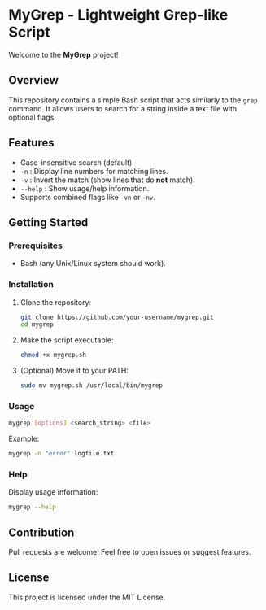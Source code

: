 # MyGrep - Lightweight Grep-like Script

Welcome to the **MyGrep** project!

## Overview
This repository contains a simple Bash script that acts similarly to the `grep` command.
It allows users to search for a string inside a text file with optional flags.

## Features
- Case-insensitive search (default).
- `-n` : Display line numbers for matching lines.
- `-v` : Invert the match (show lines that do **not** match).
- `--help` : Show usage/help information.
- Supports combined flags like `-vn` or `-nv`.

## Getting Started

### Prerequisites
- Bash (any Unix/Linux system should work).

### Installation
1. Clone the repository:
   ```bash
   git clone https://github.com/your-username/mygrep.git
   cd mygrep
   ```

2. Make the script executable:
   ```bash
   chmod +x mygrep.sh
   ```

3. (Optional) Move it to your PATH:
   ```bash
   sudo mv mygrep.sh /usr/local/bin/mygrep
   ```

### Usage
```bash
mygrep [options] <search_string> <file>
```

Example:
```bash
mygrep -n "error" logfile.txt
```

### Help
Display usage information:
```bash
mygrep --help
```

## Contribution
Pull requests are welcome! Feel free to open issues or suggest features.

## License
This project is licensed under the MIT License.
